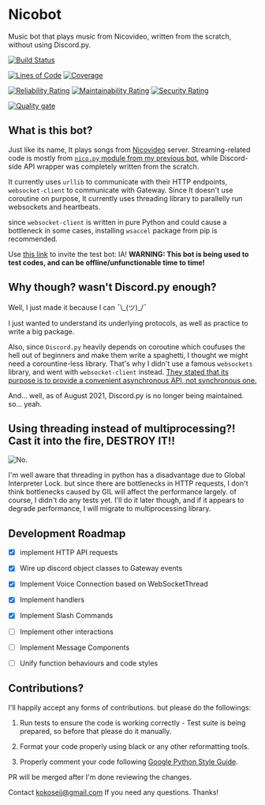 # Nicobot
Music bot that plays music from Nicovideo, written from the scratch, without using Discord.py.

[![Build Status](https://jenkins.kokoseij.xyz/buildStatus/icon?job=NicoBot)](https://jenkins.kokoseij.xyz/job/NicoBot/)

[![Lines of Code](https://sonar.kokoseij.xyz/api/project_badges/measure?project=KokoseiJ_NicoBot&metric=ncloc)](https://sonar.kokoseij.xyz/dashboard?id=KokoseiJ_NicoBot) [![Coverage](https://sonar.kokoseij.xyz/api/project_badges/measure?project=KokoseiJ_NicoBot&metric=coverage)](https://sonar.kokoseij.xyz/dashboard?id=KokoseiJ_NicoBot) 

[![Reliability Rating](https://sonar.kokoseij.xyz/api/project_badges/measure?project=KokoseiJ_NicoBot&metric=reliability_rating)](https://sonar.kokoseij.xyz/dashboard?id=KokoseiJ_NicoBot) [![Maintainability Rating](https://sonar.kokoseij.xyz/api/project_badges/measure?project=KokoseiJ_NicoBot&metric=sqale_rating)](https://sonar.kokoseij.xyz/dashboard?id=KokoseiJ_NicoBot) [![Security Rating](https://sonar.kokoseij.xyz/api/project_badges/measure?project=KokoseiJ_NicoBot&metric=security_rating)](https://sonar.kokoseij.xyz/dashboard?id=KokoseiJ_NicoBot)

[![Quality gate](https://sonar.kokoseij.xyz/api/project_badges/quality_gate?project=KokoseiJ_NicoBot)](https://sonar.kokoseij.xyz/dashboard?id=KokoseiJ_NicoBot)

## What is this bot?
Just like its name, It plays songs from [Nicovideo](https://nicovideo.jp) server. Streaming-related code is mostly from [`nico.py` module from my previous bot](https://github.com/KokoseiJ/DiscordBot/blob/master/modules/nico.py), while Discord-side API wrapper was completely written from the scratch.

It currently uses `urllib` to communicate with their HTTP endpoints, `websocket-client` to communicate with Gateway. 
Since It doesn't use coroutine on purpose, It currently uses threading library to parallelly run websockets and heartbeats.

since `websocket-client` is written in pure Python and could cause a bottleneck in some cases, installing `wsaccel` package from pip is recommended.

Use [this link](https://discordapp.com/api/oauth2/authorize?client_id=769981832006598718&scope=bot%20applications.commands&permissions=104201280) to invite the test bot: IA!
**WARNING: This bot is being used to test codes, and can be offline/unfunctionable time to time!**

## Why though? wasn't Discord.py enough?
Well, I just made it because I can ¯\\\_(ツ)\_/¯

I just wanted to understand its underlying protocols, as well as practice to write a big package.

Also, since `Discord.py` heavily depends on coroutine which coufuses the hell out of beginners and make them write a spaghetti,
I thought we might need a corountine-less library. That's why I didn't use a famous `websockets` library, and went with `websocket-client` instead. [They stated that its purpose is to provide a convenient asynchronous API, not synchronous one.](https://github.com/aaugustin/websockets/issues/173)

And... well, as of August 2021, Discord.py is no longer being maintained. so... yeah.

## Using threading instead of multiprocessing?! Cast it into the fire, DESTROY IT!!
![No.](https://media1.tenor.com/images/27364728e09d58e670154b50a59ca9c8/tenor.gif?itemid=5743603)

I'm well aware that threading in python has a disadvantage due to Global Interpreter Lock. but since there are bottlenecks in HTTP requests, I don't think bottlenecks caused by GIL will affect the performance largely. of course, I didn't do any tests yet. I'll do it later though, and if it appears to degrade performance, I will migrate to multiprocessing library.

## Development Roadmap
- [x] implement HTTP API requests

- [x] Wire up discord object classes to Gateway events

- [x] Implement Voice Connection based on WebSocketThread

- [x] Implement handlers

- [x] Implement Slash Commands

- [ ] Implement other interactions

- [ ] Implement Message Components

- [ ] Unify function behaviours and code styles


## Contributions?
I'll happily accept any forms of contributions. but please do the followings:

1. Run tests to ensure the code is working correctly - Test suite is being prepared, so before that please do it manually.

2. Format your code properly using black or any other reformatting tools.

3. Properly comment your code following [Google Python Style Guide](https://google.github.io/styleguide/pyguide.html#s3.8-comments-and-docstrings).

PR will be merged after I'm done reviewing the changes.

Contact kokoseij@gmail.com If you need any questions. Thanks!
